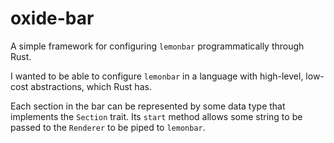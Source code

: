 # oxide-bar
A simple framework for configuring `lemonbar` programmatically through
Rust.

I wanted to be able to configure `lemonbar` in a language with
high-level, low-cost abstractions, which Rust has.

Each section in the bar can be represented by some data type that
implements the `Section` trait. Its `start` method allows some string
to be passed to the `Renderer` to be piped to `lemonbar`.
